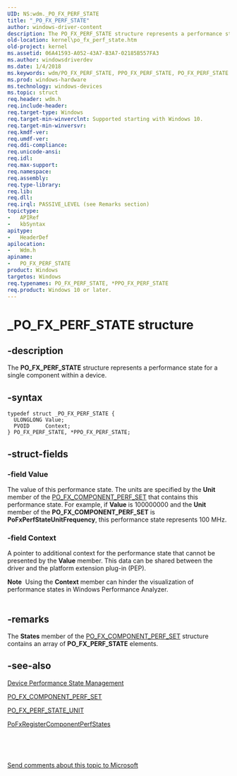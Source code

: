 ```yaml
---
UID: NS:wdm._PO_FX_PERF_STATE
title: "_PO_FX_PERF_STATE"
author: windows-driver-content
description: The PO_FX_PERF_STATE structure represents a performance state for a single component within a device.
old-location: kernel\po_fx_perf_state.htm
old-project: kernel
ms.assetid: 06A41593-A052-43A7-B3A7-02185B557FA3
ms.author: windowsdriverdev
ms.date: 1/4/2018
ms.keywords: wdm/PO_FX_PERF_STATE, PPO_FX_PERF_STATE, PO_FX_PERF_STATE structure [Kernel-Mode Driver Architecture], wdm/PPO_FX_PERF_STATE, *PPO_FX_PERF_STATE, PPO_FX_PERF_STATE structure pointer [Kernel-Mode Driver Architecture], kernel.po_fx_perf_state, PO_FX_PERF_STATE, _PO_FX_PERF_STATE
ms.prod: windows-hardware
ms.technology: windows-devices
ms.topic: struct
req.header: wdm.h
req.include-header: 
req.target-type: Windows
req.target-min-winverclnt: Supported starting with Windows 10.
req.target-min-winversvr: 
req.kmdf-ver: 
req.umdf-ver: 
req.ddi-compliance: 
req.unicode-ansi: 
req.idl: 
req.max-support: 
req.namespace: 
req.assembly: 
req.type-library: 
req.lib: 
req.dll: 
req.irql: PASSIVE_LEVEL (see Remarks section)
topictype:
-	APIRef
-	kbSyntax
apitype:
-	HeaderDef
apilocation:
-	Wdm.h
apiname:
-	PO_FX_PERF_STATE
product: Windows
targetos: Windows
req.typenames: PO_FX_PERF_STATE, *PPO_FX_PERF_STATE
req.product: Windows 10 or later.
---
```


# _PO_FX_PERF_STATE structure


## -description


The <b>PO_FX_PERF_STATE</b> structure represents a performance state for a single component within a device.


## -syntax


````
typedef struct _PO_FX_PERF_STATE {
  ULONGLONG Value;
  PVOID     Context;
} PO_FX_PERF_STATE, *PPO_FX_PERF_STATE;
````


## -struct-fields




### -field Value

The value of this performance state. The units are specified by the <b>Unit</b> member of the <a href="..\wdm\ns-wdm-_po_fx_component_perf_set.md">PO_FX_COMPONENT_PERF_SET</a> that contains this performance state. For example, if <b>Value</b> is 100000000 and the <b>Unit</b> member of the  <b>PO_FX_COMPONENT_PERF_SET</b> is <b>PoFxPerfStateUnitFrequency</b>, this performance state represents 100 MHz.


### -field Context

A pointer to additional context for the performance state that cannot be presented by the <b>Value</b> member. This data can be shared between the driver and the platform extension plug-in (PEP).
<div class="alert"><b>Note</b>  Using the <b>Context</b> member can hinder the visualization of performance states in Windows Performance Analyzer.</div><div> </div>

## -remarks


The <b>States</b> member of the <a href="..\wdm\ns-wdm-_po_fx_component_perf_set.md">PO_FX_COMPONENT_PERF_SET</a> structure contains an array of <b>PO_FX_PERF_STATE</b> elements. 



## -see-also

<a href="https://msdn.microsoft.com/D5341D6D-7C71-43CB-9C70-7E939B32C33F">Device Performance State Management</a>

<a href="..\wdm\ns-wdm-_po_fx_component_perf_set.md">PO_FX_COMPONENT_PERF_SET</a>

<a href="..\wdm\ne-wdm-_po_fx_perf_state_unit.md">PO_FX_PERF_STATE_UNIT</a>

<a href="..\wdm\nf-wdm-pofxregistercomponentperfstates.md">PoFxRegisterComponentPerfStates</a>

 

 

<a href="mailto:wsddocfb@microsoft.com?subject=Documentation%20feedback [kernel\kernel]:%20PO_FX_PERF_STATE structure%20 RELEASE:%20(1/4/2018)&amp;body=%0A%0APRIVACY STATEMENT%0A%0AWe use your feedback to improve the documentation. We don't use your email address for any other purpose, and we'll remove your email address from our system after the issue that you're reporting is fixed. While we're working to fix this issue, we might send you an email message to ask for more info. Later, we might also send you an email message to let you know that we've addressed your feedback.%0A%0AFor more info about Microsoft's privacy policy, see http://privacy.microsoft.com/en-us/default.aspx." title="Send comments about this topic to Microsoft">Send comments about this topic to Microsoft</a>

